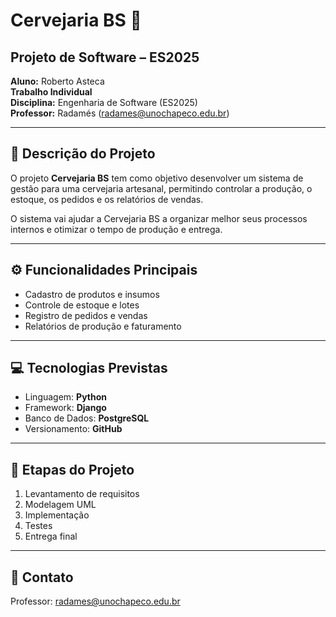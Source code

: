 # Cervejaria BS 🍺

## Projeto de Software – ES2025
**Aluno:** Roberto Asteca  
**Trabalho Individual**  
**Disciplina:** Engenharia de Software (ES2025)  
**Professor:** Radamés (radames@unochapeco.edu.br)

---

## 🧠 Descrição do Projeto
O projeto **Cervejaria BS** tem como objetivo desenvolver um sistema de gestão para uma cervejaria artesanal, permitindo controlar a produção, o estoque, os pedidos e os relatórios de vendas.

O sistema vai ajudar a Cervejaria BS a organizar melhor seus processos internos e otimizar o tempo de produção e entrega.

---

## ⚙️ Funcionalidades Principais
- Cadastro de produtos e insumos  
- Controle de estoque e lotes  
- Registro de pedidos e vendas  
- Relatórios de produção e faturamento  

---

## 💻 Tecnologias Previstas
- Linguagem: **Python**  
- Framework: **Django**  
- Banco de Dados: **PostgreSQL**  
- Versionamento: **GitHub**

---

## 📅 Etapas do Projeto
1. Levantamento de requisitos  
2. Modelagem UML  
3. Implementação  
4. Testes  
5. Entrega final  

---

## 📧 Contato
Professor: radames@unochapeco.edu.br  
